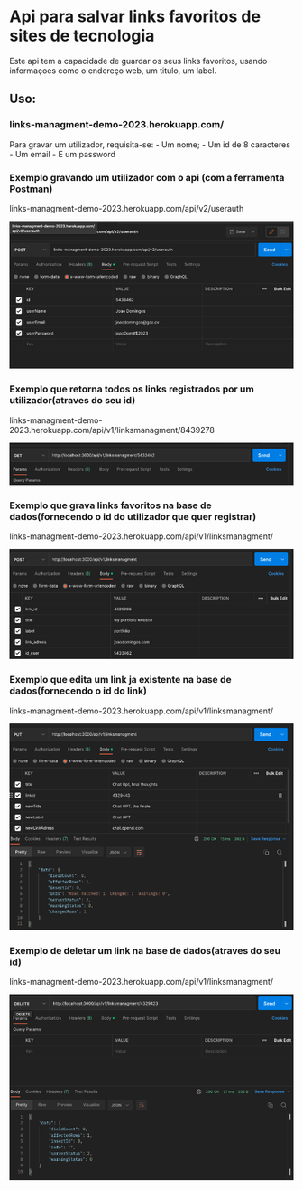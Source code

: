 
# Api para salvar links favoritos de sites de tecnologia

Este api tem a capacidade de guardar os seus links favoritos, usando informaçoes como o endereço web, um titulo, um label.

## Uso:

### links-managment-demo-2023.herokuapp.com/

Para gravar um utilizador, requisita-se:
    - Um nome;
    - Um id de 8 caracteres
    - Um email
    - E um password

### Exemplo gravando um utilizador com o api (com a ferramenta Postman)

links-managment-demo-2023.herokuapp.com/api/v2/userauth

![alt text](./api/exampleScreenShots/userRegistration.png?raw=true)

### Exemplo que retorna todos os links registrados por um utilizador(atraves do seu id)

links-managment-demo-2023.herokuapp.com/api/v1/linksmanagment/8439278

![alt text](./api/exampleScreenShots/linkConsultation.png?raw=true)

### Exemplo que grava links favoritos na base de dados(fornecendo o id do utilizador que quer registrar)

links-managment-demo-2023.herokuapp.com/api/v1/linksmanagment/

![alt text](./api/exampleScreenShots/linkRegistration.png?raw=true)

### Exemplo que edita um link ja existente na base de dados(fornecendo o id do link)


links-managment-demo-2023.herokuapp.com/api/v1/linksmanagment/

![alt text](./api/exampleScreenShots/linkEdition.png?raw=true)

### Exemplo de deletar um link na base de dados(atraves do seu id)

links-managment-demo-2023.herokuapp.com/api/v1/linksmanagment/

![alt text](./api/exampleScreenShots/linkDelition.png?raw=true)


